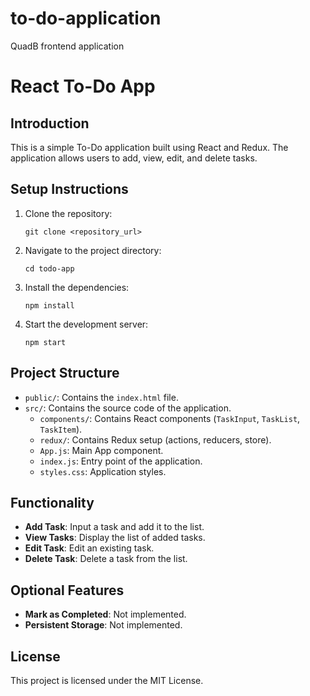 # to-do-application
QuadB frontend application
# React To-Do App

## Introduction
This is a simple To-Do application built using React and Redux. The application allows users to add, view, edit, and delete tasks.

## Setup Instructions

1. Clone the repository:
    ```
    git clone <repository_url>
    ```
2. Navigate to the project directory:
    ```
    cd todo-app
    ```
3. Install the dependencies:
    ```
    npm install
    ```
4. Start the development server:
    ```
    npm start
    ```

## Project Structure
- `public/`: Contains the `index.html` file.
- `src/`: Contains the source code of the application.
  - `components/`: Contains React components (`TaskInput`, `TaskList`, `TaskItem`).
  - `redux/`: Contains Redux setup (actions, reducers, store).
  - `App.js`: Main App component.
  - `index.js`: Entry point of the application.
  - `styles.css`: Application styles.

## Functionality
- **Add Task**: Input a task and add it to the list.
- **View Tasks**: Display the list of added tasks.
- **Edit Task**: Edit an existing task.
- **Delete Task**: Delete a task from the list.

## Optional Features
- **Mark as Completed**: Not implemented.
- **Persistent Storage**: Not implemented.

## License
This project is licensed under the MIT License.
